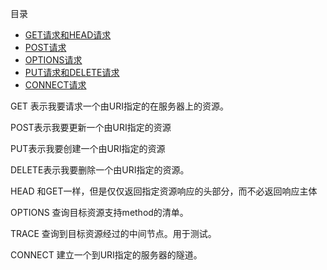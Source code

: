 目录

- [GET请求和HEAD请求](get+head.md)
- [POST请求](post.md)
- [OPTIONS请求](options.md)
- [PUT请求和DELETE请求](put+delete.md)
- [CONNECT请求](connect.md)

GET 表示我要请求一个由URI指定的在服务器上的资源。

POST表示我要更新一个由URI指定的资源

PUT表示我要创建一个由URI指定的资源

DELETE表示我要删除一个由URI指定的资源。

HEAD 和GET一样，但是仅仅返回指定资源响应的头部分，而不必返回响应主体

OPTIONS 查询目标资源支持method的清单。

TRACE 查询到目标资源经过的中间节点。用于测试。

CONNECT 建立一个到URI指定的服务器的隧道。 
